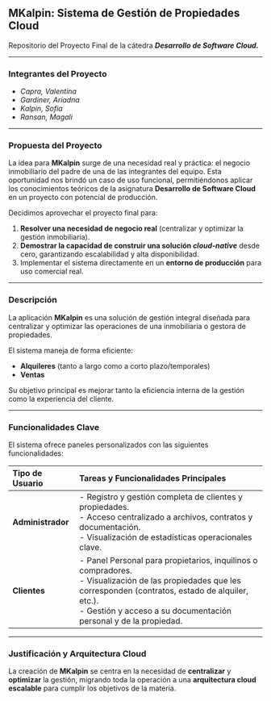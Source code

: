 ## MKalpin: Sistema de Gestión de Propiedades Cloud
Repositorio del Proyecto Final de la cátedra ***Desarrollo de Software Cloud.***

---

### Integrantes del Proyecto

* *Capra, Valentina*
* *Gardiner, Ariadna*
* *Kalpin, Sofia*
* *Ransan, Magali*
---

### Propuesta del Proyecto

La idea para **MKalpin** surge de una necesidad real y práctica: el negocio inmobiliario del padre de una de las integrantes del equipo. Esta oportunidad nos brindó un caso de uso funcional, permitiéndonos aplicar los conocimientos teóricos de la asignatura **Desarrollo de Software Cloud** en un proyecto con potencial de producción.

Decidimos aprovechar el proyecto final para:

1.  **Resolver una necesidad de negocio real** (centralizar y optimizar la gestión inmobiliaria).
2.  **Demostrar la capacidad de construir una solución *cloud-native*** desde cero, garantizando escalabilidad y alta disponibilidad.
3.  Implementar el sistema directamente en un **entorno de producción** para uso comercial real.

---

### Descripción 

La aplicación **MKalpin** es una solución de gestión integral diseñada para centralizar y optimizar las operaciones de una inmobiliaria o gestora de propiedades.

El sistema maneja de forma eficiente:
* **Alquileres** (tanto a largo como a corto plazo/temporales)
* **Ventas**

Su objetivo principal es mejorar tanto la eficiencia interna de la gestión como la experiencia del cliente.

---

### Funcionalidades Clave

El sistema ofrece paneles personalizados con las siguientes funcionalidades:

| Tipo de Usuario | Tareas y Funcionalidades Principales |
| :--- | :--- |
| **Administrador** | - Registro y gestión completa de clientes y propiedades.<br> - Acceso centralizado a archivos, contratos y documentación.<br> - Visualización de estadísticas operacionales clave. |
| **Clientes** | - Panel Personal para propietarios, inquilinos o compradores.<br> - Visualización de las propiedades que les corresponden (contratos, estado de alquiler, etc.).<br> - Gestión y acceso a su documentación personal y de la propiedad. |

---

### Justificación y Arquitectura Cloud

La creación de **MKalpin** se centra en la necesidad de **centralizar** y **optimizar** la gestión, migrando toda la operación a una **arquitectura cloud escalable** para cumplir los objetivos de la materia.
